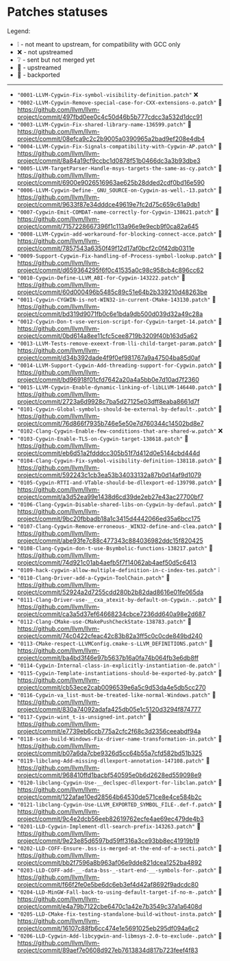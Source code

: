 # Patches statuses

Legend:

- :grey_exclamation: - not meant to upstream, for compatibility with GCC only
- :x: - not upstreamed
- :grey_question: - sent but not merged yet
- :arrow_up_small:  - upstreamed
- :arrow_down_small:  - backported

-----

- `"0001-LLVM-Cygwin-Fix-symbol-visibility-definition.patch"` :x:
- `"0002-LLVM-Cygwin-Remove-special-case-for-CXX-extensions-o.patch"` :arrow_up_small: https://github.com/llvm/llvm-project/commit/497fbd0ee0c4c50d46b5b777cdcc3a532d1dcc91
- `"0003-LLVM-Cygwin-Fix-shared-library-name-136599.patch"` :arrow_up_small: https://github.com/llvm/llvm-project/commit/08efca9c2c2b9005a0390965a2bad9ef208e4db4
- `"0004-LLVM-Cygwin-Fix-Signals-compatibility-with-Cygwin-AP.patch"` :arrow_up_small: https://github.com/llvm/llvm-project/commit/8a84a19cf9ccbc1d0878f51b0466dc3a3b93dbe3
- `"0005-LLVM-TargetParser-Handle-msys-targets-the-same-as-cy.patch"` :arrow_up_small: https://github.com/llvm/llvm-project/commit/6900e9026516963ae625b28dded2cdf0bd16e590
- `"0006-LLVM-Cygwin-Define-_GNU_SOURCE-on-Cygwin-as-well.-13.patch"` :arrow_up_small: https://github.com/llvm/llvm-project/commit/9633f87e34dddce49619e7fc2d75c659c61a9db1
- `"0007-Cygwin-Emit-COMDAT-name-correctly-for-Cygwin-138621.patch"` :arrow_down_small: https://github.com/llvm/llvm-project/commit/7157228667396f1c113a96e9e9ecb9f0ca82a645
- `"0008-LLVM-Cygwin-add-workaround-for-blocking-connect-acce.patch"` :arrow_up_small: https://github.com/llvm/llvm-project/commit/7857543a6350f49f12d17af0bcf2c0f42db0311e
- `"0009-Support-Cygwin-Fix-handling-of-Process-symbol-lookup.patch"` :arrow_up_small: https://github.com/llvm/llvm-project/commit/d659364295f6f0c41535a0c98c958cb4c896cc62
- `"0010-Cygwin-Define-LLVM_ABI-for-Cygwin-143222.patch"` :arrow_down_small: https://github.com/llvm/llvm-project/commit/60d000496b5485c89c51e64b2b339210d48263be
- `"0011-Cygwin-CYGWIN-is-not-WIN32-in-current-CMake-143130.patch"` :arrow_down_small: https://github.com/llvm/llvm-project/commit/bd319d9071fb0c6e1bda9db500d039d32a49c28a
- `"0012-Cygwin-Don-t-use-version-script-for-Cygwin-target-14.patch"` :arrow_down_small: https://github.com/llvm/llvm-project/commit/0bd614a8ee11cfc5cee8719b3209f40b163d5a62
- `"0013-LLVM-Tests-remove-exeext-from-lli-child-target-param.patch"` :arrow_down_small: https://github.com/llvm/llvm-project/commit/d34b392dade4f9f0ef981767a9a47504ba85d0af
- `"0014-LLVM-Support-Cygwin-Add-threading-support-for-Cygwin.patch"` :arrow_down_small: https://github.com/llvm/llvm-project/commit/bd96918f01cfd7642a20a4a5bb0e7d10ad7f2360
- `"0015-LLVM-Cygwin-Enable-dynamic-linking-of-libLLVM-146440.patch"` :arrow_down_small: https://github.com/llvm/llvm-project/commit/2723a6d9928c7ba5d27125e03dff8eaba8661d7f
- `"0101-Cygwin-Global-symbols-should-be-external-by-default-.patch"` :arrow_down_small: https://github.com/llvm/llvm-project/commit/76d866f7935b746e5e50e7d760344c14502bd8e7
- `"0102-Clang-Cygwin-Enable-few-conditions-that-are-shared-w.patch"` :x:
- `"0103-Cygwin-Enable-TLS-on-Cygwin-target-138618.patch"` :arrow_down_small: https://github.com/llvm/llvm-project/commit/eb6d51a2fdddcc305b51f7d412d0e5144cbd444d
- `"0104-Clang-Cygwin-Fix-symbol-visibility-definition-138118.patch"` :arrow_up_small: https://github.com/llvm/llvm-project/commit/592243c1cb3ea53b34033132a87b0d14af9d1079
- `"0105-Cygwin-RTTI-and-VTable-should-be-dllexport-ed-139798.patch"` :arrow_down_small: https://github.com/llvm/llvm-project/commit/a3d52ea99e1438d6cd39de2eb27e43ac27700bf7
- `"0106-Clang-Cygwin-Disable-shared-libs-on-Cygwin-by-defaul.patch"` :arrow_up_small: https://github.com/llvm/llvm-project/commit/9bc20fbbadb18a1c3415d4442066ed35a6bcc175
- `"0107-Clang-Cygwin-Remove-erroneous-_WIN32-define-and-clea.patch"` :arrow_up_small: https://github.com/llvm/llvm-project/commit/abe93fe7c88c477343c884036982ddc15f820425
- `"0108-Clang-Cygwin-don-t-use-Bsymbolic-functions-138217.patch"` :arrow_up_small: https://github.com/llvm/llvm-project/commit/74d921c01ab4aefb5f7f14062ab4aef50d5c6413
- `"0109-hack-cygwin-allow-multiple-definition-in-c-index-tes.patch"` :grey_exclamation:
- `"0110-Clang-Driver-add-a-Cygwin-ToolChain.patch"` :arrow_up_small: https://github.com/llvm/llvm-project/commit/52924a2d7255cdd280b2b82dad8616e01fe065da
- `"0111-Clang-Driver-use-__cxa_atexit-by-default-on-Cygwin.-.patch"` :arrow_up_small: https://github.com/llvm/llvm-project/commit/ca3a5d37ef64668234cbce7236dd640a98e2d687
- `"0112-Clang-CMake-use-CMakePushCheckState-138783.patch"` :arrow_up_small: https://github.com/llvm/llvm-project/commit/74c0422cfeac42c83b82a3ff5c0c0cde849bd240
- `"0113-CMake-respect-LLVMConfig.cmake-s-LLVM_DEFINITIONS.patch"` :arrow_up_small: https://github.com/llvm/llvm-project/commit/ba4bd3f46e97b5637b16a0fa74b064fb3e6db8ff
- `"0114-Cygwin-Internal-class-in-explicitly-instantiation-de.patch"` :grey_exclamation:
- `"0115-Cygwin-Template-instantiations-should-be-exported-by.patch"` :arrow_down_small: https://github.com/llvm/llvm-project/commit/cb53ece2cab0096539e6a5c9d53da4e5db5cc270
- `"0116-Cygwin-va_list-must-be-treated-like-normal-Windows.patch"` :arrow_down_small: https://github.com/llvm/llvm-project/commit/830a74092adafa425db05e1c5120d3294f874777
- `"0117-Cygwin-wint_t-is-unsigned-int.patch"` :arrow_down_small: https://github.com/llvm/llvm-project/commit/e7739eb6ccb775a2cfc2f68c3d2356ceeabdf94a
- `"0118-scan-build-Windows-Fix-driver-name-transformation-in.patch"` :arrow_down_small: https://github.com/llvm/llvm-project/commit/b07a6da7cbe9326d5cc64b55a7cfd582bd51b325
- `"0119-libclang-Add-missing-dllexport-annotation-147108.patch"` :arrow_down_small: https://github.com/llvm/llvm-project/commit/968410ffd1bacbf540595e0b6d2628ed559098e9
- `"0120-libclang-Cygwin-Use-__declspec-dllexport-for-libclan.patch"` :arrow_down_small: https://github.com/llvm/llvm-project/commit/122afae10ed28564b64530de571ce8e4ce584b2c
- `"0121-libclang-Cygwin-Use-LLVM_EXPORTED_SYMBOL_FILE-.def-f.patch"` :arrow_down_small: https://github.com/llvm/llvm-project/commit/9c4e2dcb56eeb82619762ecfe4ae69ec479de4b3
- `"0201-LLD-Cygwin-Implement-dll-search-prefix-143263.patch"` :arrow_down_small: https://github.com/llvm/llvm-project/commit/9e23e85d6597bd59ff316a3ce93bb8ec41919b19
- `"0202-LLD-COFF-Ensure-.bss-is-merged-at-the-end-of-a-secti.patch"` :arrow_up_small: https://github.com/llvm/llvm-project/commit/bb2f7596a8b963af06e9dde821dcea1252ba4892
- `"0203-LLD-COFF-add-__-data-bss-_-start-end-__-symbols-for-.patch"` :arrow_up_small: https://github.com/llvm/llvm-project/commit/f66f2fe0e5be6dc6eb3ef4d42af8692f9adcdc80
- `"0204-LLD-MinGW-Fall-back-to-using-default-target-if-no-m-.patch"` :arrow_up_small: https://github.com/llvm/llvm-project/commit/e4a79b7122cbe6470c1a42e7b3549c37a1a6408d
- `"0205-LLD-CMake-fix-testing-standalone-build-without-insta.patch"` :arrow_up_small: https://github.com/llvm/llvm-project/commit/16107c88fb6cc474e1e5691025eb295df094a6c2
- `"0206-LLD-Cygwin-Add-libcygwin-and-libmsys-2.0-to-exclude-.patch"` :arrow_down_small: https://github.com/llvm/llvm-project/commit/89aef7e0608d927eb7613834d817b723feef4f83
